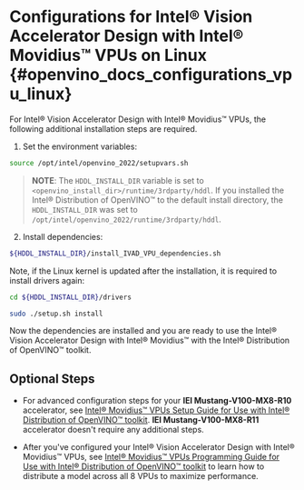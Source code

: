# Configurations for Intel® Vision Accelerator Design with Intel® Movidius™ VPUs on Linux {#openvino_docs_configurations_vpu_linux}


For Intel® Vision Accelerator Design with Intel® Movidius™ VPUs, the following additional installation steps are required.

1. Set the environment variables:
```sh
source /opt/intel/openvino_2022/setupvars.sh
```
> **NOTE**: The `HDDL_INSTALL_DIR` variable is set to `<openvino_install_dir>/runtime/3rdparty/hddl`. If you installed the Intel® Distribution of OpenVINO™ to the default install directory, the `HDDL_INSTALL_DIR` was set to `/opt/intel/openvino_2022/runtime/3rdparty/hddl`.

2. Install dependencies:
```sh
${HDDL_INSTALL_DIR}/install_IVAD_VPU_dependencies.sh
```
Note, if the Linux kernel is updated after the installation, it is required to install drivers again: 
```sh
cd ${HDDL_INSTALL_DIR}/drivers
```
```sh
sudo ./setup.sh install
```
Now the dependencies are installed and you are ready to use the Intel® Vision Accelerator Design with Intel® Movidius™ with the Intel® Distribution of OpenVINO™ toolkit.

## Optional Steps

* For advanced configuration steps for your **IEI Mustang-V100-MX8-R10** accelerator, see [Intel® Movidius™ VPUs Setup Guide for Use with Intel® Distribution of OpenVINO™ toolkit](movidius-setup-guide.md). **IEI Mustang-V100-MX8-R11** accelerator doesn't require any additional steps. 

* After you've configured your Intel® Vision Accelerator Design with Intel® Movidius™ VPUs, see [Intel® Movidius™ VPUs Programming Guide for Use with Intel® Distribution of OpenVINO™ toolkit](movidius-programming-guide.md) to learn how to distribute a model across all 8 VPUs to maximize performance.
